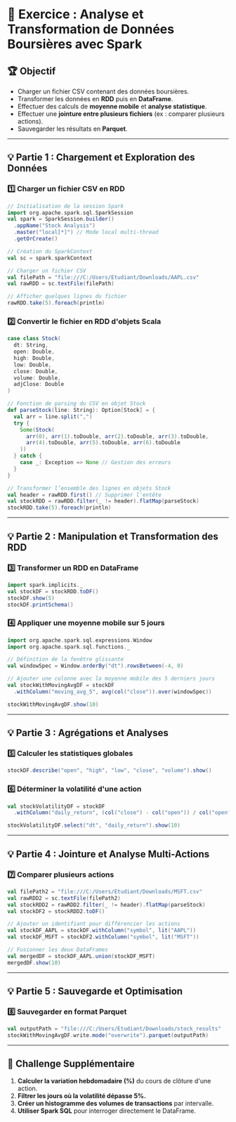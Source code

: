 # **📌 Exercice : Analyse et Transformation de Données Boursières avec Spark**
## 🏆 **Objectif**
- Charger un fichier CSV contenant des données boursières.
- Transformer les données en **RDD** puis en **DataFrame**.
- Effectuer des calculs de **moyenne mobile** et **analyse statistique**.
- Effectuer une **jointure entre plusieurs fichiers** (ex : comparer plusieurs actions).
- Sauvegarder les résultats en **Parquet**.

---

## **💡 Partie 1 : Chargement et Exploration des Données**
### **1️⃣ Charger un fichier CSV en RDD**
```scala
// Initialisation de la session Spark
import org.apache.spark.sql.SparkSession
val spark = SparkSession.builder()
  .appName("Stock Analysis")
  .master("local[*]") // Mode local multi-thread
  .getOrCreate()

// Création du SparkContext
val sc = spark.sparkContext

// Charger un fichier CSV
val filePath = "file:///C:/Users/Etudiant/Downloads/AAPL.csv"
val rawRDD = sc.textFile(filePath)

// Afficher quelques lignes du fichier
rawRDD.take(5).foreach(println)
```

### **2️⃣ Convertir le fichier en RDD d'objets Scala**
```scala
case class Stock(
  dt: String,
  open: Double,
  high: Double,
  low: Double,
  close: Double,
  volume: Double,
  adjClose: Double
)

// Fonction de parsing du CSV en objet Stock
def parseStock(line: String): Option[Stock] = {
  val arr = line.split(",")
  try {
    Some(Stock(
      arr(0), arr(1).toDouble, arr(2).toDouble, arr(3).toDouble,
      arr(4).toDouble, arr(5).toDouble, arr(6).toDouble
    ))
  } catch {
    case _: Exception => None // Gestion des erreurs
  }
}

// Transformer l’ensemble des lignes en objets Stock
val header = rawRDD.first() // Supprimer l'entête
val stockRDD = rawRDD.filter(_ != header).flatMap(parseStock)
stockRDD.take(5).foreach(println)
```

---

## **💡 Partie 2 : Manipulation et Transformation des RDD**
### **3️⃣ Transformer un RDD en DataFrame**
```scala
import spark.implicits._
val stockDF = stockRDD.toDF()
stockDF.show(5)
stockDF.printSchema()
```

### **4️⃣ Appliquer une moyenne mobile sur 5 jours**
```scala
import org.apache.spark.sql.expressions.Window
import org.apache.spark.sql.functions._

// Définition de la fenêtre glissante
val windowSpec = Window.orderBy("dt").rowsBetween(-4, 0)

// Ajouter une colonne avec la moyenne mobile des 5 derniers jours
val stockWithMovingAvgDF = stockDF
  .withColumn("moving_avg_5", avg(col("close")).over(windowSpec))

stockWithMovingAvgDF.show(10)
```

---

## **💡 Partie 3 : Agrégations et Analyses**
### **5️⃣ Calculer les statistiques globales**
```scala
stockDF.describe("open", "high", "low", "close", "volume").show()
```

### **6️⃣ Déterminer la volatilité d'une action**
```scala
val stockVolatilityDF = stockDF
  .withColumn("daily_return", (col("close") - col("open")) / col("open") * 100)

stockVolatilityDF.select("dt", "daily_return").show(10)
```

---

## **💡 Partie 4 : Jointure et Analyse Multi-Actions**
### **7️⃣ Comparer plusieurs actions**
```scala
val filePath2 = "file:///C:/Users/Etudiant/Downloads/MSFT.csv"
val rawRDD2 = sc.textFile(filePath2)
val stockRDD2 = rawRDD2.filter(_ != header).flatMap(parseStock)
val stockDF2 = stockRDD2.toDF()

// Ajouter un identifiant pour différencier les actions
val stockDF_AAPL = stockDF.withColumn("symbol", lit("AAPL"))
val stockDF_MSFT = stockDF2.withColumn("symbol", lit("MSFT"))

// Fusionner les deux DataFrames
val mergedDF = stockDF_AAPL.union(stockDF_MSFT)
mergedDF.show(10)
```

---

## **💡 Partie 5 : Sauvegarde et Optimisation**
### **8️⃣ Sauvegarder en format Parquet**
```scala
val outputPath = "file:///C:/Users/Etudiant/Downloads/stock_results"
stockWithMovingAvgDF.write.mode("overwrite").parquet(outputPath)
```

---

## **📌 Challenge Supplémentaire**
1. **Calculer la variation hebdomadaire (%)** du cours de clôture d'une action.
2. **Filtrer les jours où la volatilité dépasse 5%.**
3. **Créer un histogramme des volumes de transactions** par intervalle.
4. **Utiliser Spark SQL** pour interroger directement le DataFrame.

